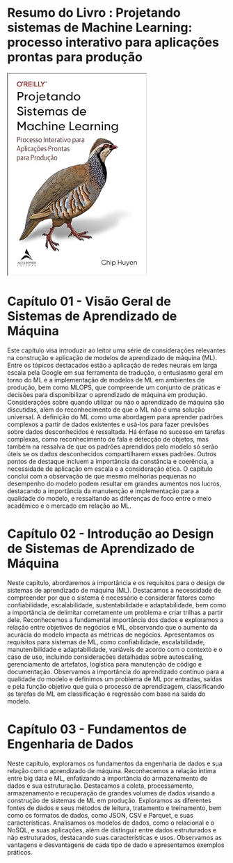 # Resumo do Livro : Projetando sistemas de Machine Learning: processo interativo para aplicações prontas para produção

![Capa do livro](img/Livro.jpg)


# Capítulo 01 - Visão Geral de Sistemas de Aprendizado de Máquina

Este capítulo visa introduzir ao leitor uma série de considerações relevantes na construção e aplicação de modelos de aprendizado de máquina (ML). Entre os tópicos destacados estão a aplicação de redes neurais em larga escala pela Google em sua ferramenta de tradução, o entusiasmo geral em torno do ML e a implementação de modelos de ML em ambientes de produção, bem como MLOPS, que compreende um conjunto de práticas e decisões para disponibilizar o aprendizado de máquina em produção. Considerações sobre quando utilizar ou não o aprendizado de máquina são discutidas, além do reconhecimento de que o ML não é uma solução universal. A definição do ML como uma abordagem para aprender padrões complexos a partir de dados existentes e usá-los para fazer previsões sobre dados desconhecidos é ressaltada. Há ênfase no sucesso em tarefas complexas, como reconhecimento de fala e detecção de objetos, mas também na ressalva de que os padrões aprendidos pelo modelo só serão úteis se os dados desconhecidos compartilharem esses padrões. Outros pontos de destaque incluem a importância da constância e coerência, a necessidade de aplicação em escala e a consideração ética. O capítulo conclui com a observação de que mesmo melhorias pequenas no desempenho do modelo podem resultar em grandes aumentos nos lucros, destacando a importância da manutenção e implementação para a qualidade do modelo, e ressaltando as diferenças de foco entre o meio acadêmico e o mercado em relação ao ML.

# Capítulo 02 - Introdução ao Design de Sistemas de Aprendizado de Máquina

Neste capítulo, abordaremos a importância e os requisitos para o design de sistemas de aprendizado de máquina (ML). Destacamos a necessidade de compreender por que o sistema é necessário e considerar fatores como confiabilidade, escalabilidade, sustentabilidade e adaptabilidade, bem como a importância de delimitar corretamente um problema e criar trilhas a partir dele. Reconhecemos a fundamental importância dos dados e exploramos a relação entre objetivos de negócios e ML, observando que o aumento da acurácia do modelo impacta as métricas de negócios. Apresentamos os requisitos para sistemas de ML, como confiabilidade, escalabilidade, manutenibilidade e adaptabilidade, variáveis de acordo com o contexto e o caso de uso, incluindo considerações detalhadas sobre autoscaling, gerenciamento de artefatos, logística para manutenção de código e documentação. Observamos a importância do aprendizado contínuo para a qualidade do modelo e definimos um problema de ML por entradas, saídas e pela função objetivo que guia o processo de aprendizagem, classificando as tarefas de ML em classificação e regressão com base na saída do modelo.

# Capítulo 03 - Fundamentos de Engenharia de Dados

Neste capítulo, exploramos os fundamentos da engenharia de dados e sua relação com o aprendizado de máquina. Reconhecemos a relação íntima entre big data e ML, enfatizando a importância do armazenamento de dados e sua estruturação. Destacamos a coleta, processamento, armazenamento e recuperação de grandes volumes de dados visando a construção de sistemas de ML em produção. Exploramos as diferentes fontes de dados e seus métodos de leitura, tratamento e treinamento, bem como os formatos de dados, como JSON, CSV e Parquet, e suas características. Analisamos os modelos de dados, como o relacional e o NoSQL, e suas aplicações, além de distinguir entre dados estruturados e não estruturados, destacando suas características e usos. Observamos as vantagens e desvantagens de cada tipo de dado e apresentamos exemplos práticos.